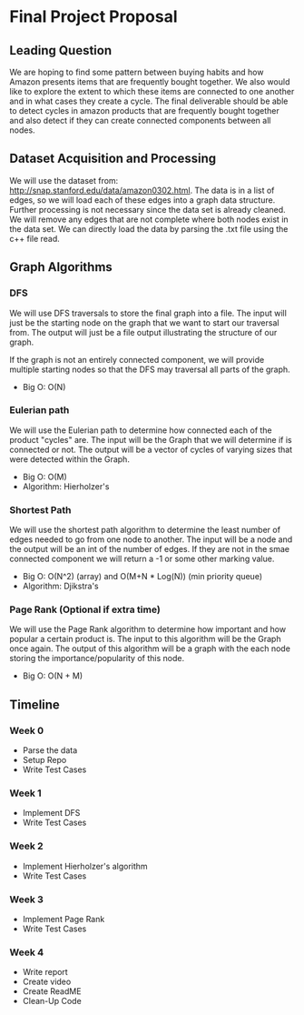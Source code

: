 # Final Project Proposal

## Leading Question
We are hoping to find some pattern between buying habits and how Amazon presents items that are frequently bought together. We also would like to explore the extent
to which these items are connected to one another and in what cases they create a cycle. The final deliverable should be able to detect cycles in amazon products that
are frequently bought together and also detect if they can create connected components between all nodes.

## Dataset Acquisition and Processing
We will use the dataset from: http://snap.stanford.edu/data/amazon0302.html. The data is in a list of edges, so we will load each of these edges into a graph data structure.
Further processing is not necessary since the data set is already cleaned. We will remove any edges that are not complete where both nodes exist in the data set. We can directly load the data by parsing the .txt file using the c++ file read.

## Graph Algorithms

### DFS
We will use DFS traversals to store the final graph into a file. The input will just be the starting node on the graph that we want to start our traversal from. The output will just be a file output illustrating the structure of our graph. 

If the graph is not an entirely connected component, we will provide multiple starting nodes so that the DFS may traversal all parts of the graph.

- Big O: O(N)

### Eulerian path

We will use the Eulerian path to determine how connected each of the product "cycles" are. The input will be the Graph that we will determine if is connected or not. The output will be a vector of cycles of varying sizes that were detected within the Graph. 

- Big O: O(M)
- Algorithm: Hierholzer's

### Shortest Path

We will use the shortest path algorithm to determine the least number of edges needed to go from one node to another. The input will be a node and the output will be an int of the number of edges. If they are not in the smae connected component we will return a -1 or some other marking value.

- Big O: O(N^2) (array) and O(M+N * Log(N)) (min priority queue) 
- Algorithm: Djikstra's

### Page Rank (Optional if extra time)

We will use the Page Rank algorithm to determine how important and how popular a certain product is. The input to this algorithm will be the Graph once again. The output of this algorithm will be a graph with the each node storing the importance/popularity of this node.

- Big O: O(N + M)

## Timeline

### Week 0

- Parse the data
- Setup Repo
- Write Test Cases

### Week 1

- Implement DFS
- Write Test Cases

### Week 2

- Implement Hierholzer's algorithm
- Write Test Cases

### Week 3

- Implement Page Rank
- Write Test Cases

### Week 4

- Write report
- Create video
- Create ReadME
- Clean-Up Code
